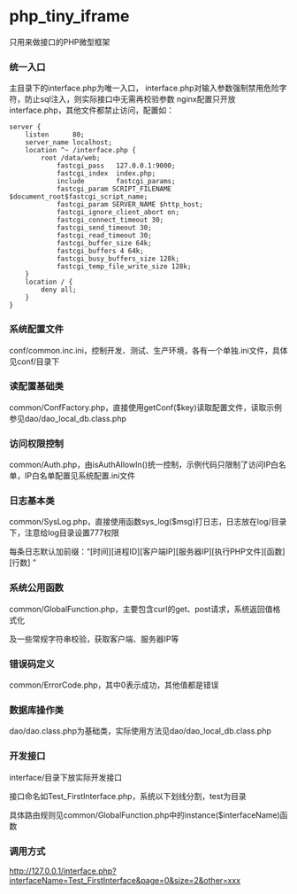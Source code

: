 # php_tiny_iframe
只用来做接口的PHP微型框架

### 统一入口
主目录下的interface.php为唯一入口，
interface.php对输入参数强制禁用危险字符，防止sql注入，则实际接口中无需再校验参数
nginx配置只开放interface.php，其他文件都禁止访问，配置如：

	server {
    	listen      80;
    	server_name localhost;
    	location ^~ /interface.php {
	 		root /data/web;
         		fastcgi_pass   127.0.0.1:9000;
         		fastcgi_index  index.php;
         		include        fastcgi_params;
         		fastcgi_param SCRIPT_FILENAME $document_root$fastcgi_script_name;
         		fastcgi_param SERVER_NAME $http_host;
         		fastcgi_ignore_client_abort on;
         		fastcgi_connect_timeout 30;
         		fastcgi_send_timeout 30;
         		fastcgi_read_timeout 30;
         		fastcgi_buffer_size 64k;
         		fastcgi_buffers 4 64k;
         		fastcgi_busy_buffers_size 128k;
         		fastcgi_temp_file_write_size 128k;
		}
		location / {
			deny all;
		}
	}

### 系统配置文件

conf/common.inc.ini，控制开发、测试、生产环境，各有一个单独.ini文件，具体见conf/目录下


### 读配置基础类

common/ConfFactory.php，直接使用getConf($key)读取配置文件，读取示例参见dao/dao_local_db.class.php


### 访问权限控制

common/Auth.php，由isAuthAllowIn()统一控制，示例代码只限制了访问IP白名单，IP白名单配置见系统配置.ini文件


### 日志基本类

common/SysLog.php，直接使用函数sys_log($msg)打日志，日志放在log/目录下，注意给log目录设置777权限

每条日志默认加前缀：“[时间][进程ID][客户端IP][服务器IP][执行PHP文件][函数][行数] ”


### 系统公用函数

common/GlobalFunction.php，主要包含curl的get、post请求，系统返回值格式化

及一些常规字符串校验，获取客户端、服务器IP等


### 错误码定义

common/ErrorCode.php，其中0表示成功，其他值都是错误


### 数据库操作类

dao/dao.class.php为基础类，实际使用方法见dao/dao_local_db.class.php


### 开发接口

interface/目录下放实际开发接口

接口命名如Test_FirstInterface.php，系统以下划线分割，test为目录

具体路由规则见common/GlobalFunction.php中的instance($interfaceName)函数

### 调用方式

http://127.0.0.1/interface.php?interfaceName=Test_FirstInterface&page=0&size=2&other=xxx


